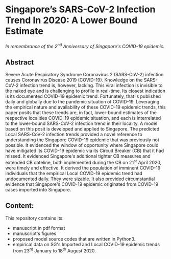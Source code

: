 # Singapore’s SARS-CoV-2 Infection Trend In 2020: A Lower Bound Estimate
_In remembrance of the 2<sup>nd</sup> Anniversary of Singapore's COVID-19 epidemic._
## Abstract
Severe Acute Respiratory Syndrome Coronavirus 2 (SARS-CoV-2) infection causes Coronavirus Disease 2019 (COVID-19). Knowledge on the SARS-CoV-2 infection trend is, however, lacking. This viral infection is invisible to the naked eye and is challenging to profile in real-time. Its closest indication is its documented COVID-19 epidemic trend. Fortunately, that is published daily and globally due to the pandemic situation of COVID-19. Leveraging the empirical nature and availability of these COVID-19 epidemic trends, this paper posits that these trends are, in fact, lower-bound estimates of the respective localities COVID-19 epidemic situation, and each is interrelated to the lower-bound SARS-CoV-2 infection trend in their locality. A model based on this posit is developed and applied to Singapore. The predicted Local SARS-CoV-2 infection trends provided a novel reference to understanding the Singapore COVID-19 epidemic that was previously not possible. It evidenced the window of opportunity where Singapore could have mitigated its COVID-19 epidemic via its Circuit Breaker (CB) that it had missed. It evidenced Singapore's additional tighter CB measures and extended CB dateline, both implemented during the CB on 21<sup>st</sup> April 2020, were timely and effective. It derived the population of imminent COVID-19 individuals that the empirical Local COVID-19 epidemic trend had undocumented daily. They were sizable. It also provided circumstantial evidence that Singapore's COVID-19 epidemic originated from COVID-19 cases imported into Singapore.

## Content:
This repository contains its:
- manuscript in pdf format
- manuscript's figures
- proposed model source codes that are written in Python3.
- empirical data on SG's Imported and Local COVID-19 epidemic trends from 23<sup>rd</sup> January to 18<sup>th</sup> August 2020.

